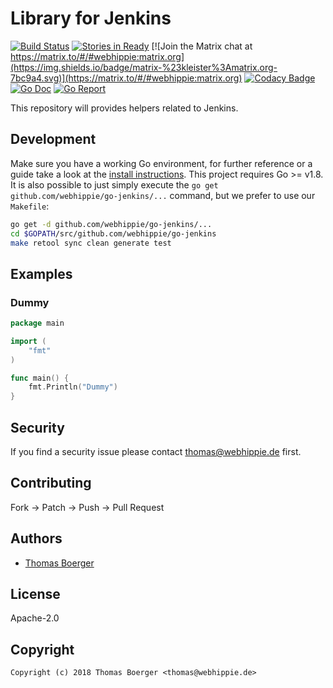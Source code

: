 # Library for Jenkins

[![Build Status](http://github.dronehippie.de/api/badges/webhippie/go-jenkins/status.svg)](http://github.dronehippie.de/webhippie/go-jenkins)
[![Stories in Ready](https://badge.waffle.io/webhippie/go-jenkins.svg?label=ready&title=Ready)](http://waffle.io/webhippie/go-jenkins)
[![Join the Matrix chat at https://matrix.to/#/#webhippie:matrix.org](https://img.shields.io/badge/matrix-%23kleister%3Amatrix.org-7bc9a4.svg)](https://matrix.to/#/#webhippie:matrix.org)
[![Codacy Badge](https://api.codacy.com/project/badge/Grade/1755ee7dc16f4073a99841a26a5cf9b6)](https://www.codacy.com/app/webhippie/go-jenkins?utm_source=github.com&amp;utm_medium=referral&amp;utm_content=webhippie/go-jenkins&amp;utm_campaign=Badge_Grade)
[![Go Doc](https://godoc.org/github.com/webhippie/go-jenkins?status.svg)](http://godoc.org/github.com/webhippie/go-jenkins)
[![Go Report](http://goreportcard.com/badge/github.com/webhippie/go-jenkins)](http://goreportcard.com/report/github.com/webhippie/go-jenkins)

This repository will provides helpers related to Jenkins.

## Development

Make sure you have a working Go environment, for further reference or a guide take a look at the [install instructions](http://golang.org/doc/install.html). This project requires Go >= v1.8. It is also possible to just simply execute the `go get github.com/webhippie/go-jenkins/...` command, but we prefer to use our `Makefile`:

```bash
go get -d github.com/webhippie/go-jenkins/...
cd $GOPATH/src/github.com/webhippie/go-jenkins
make retool sync clean generate test
```

## Examples

### Dummy

[embedmd]:# (examples/dummy/main.go go)
```go
package main

import (
	"fmt"
)

func main() {
	fmt.Println("Dummy")
}
```

## Security

If you find a security issue please contact thomas@webhippie.de first.

## Contributing

Fork -> Patch -> Push -> Pull Request

## Authors

* [Thomas Boerger](https://github.com/tboerger)

## License

Apache-2.0

## Copyright

```
Copyright (c) 2018 Thomas Boerger <thomas@webhippie.de>
```
